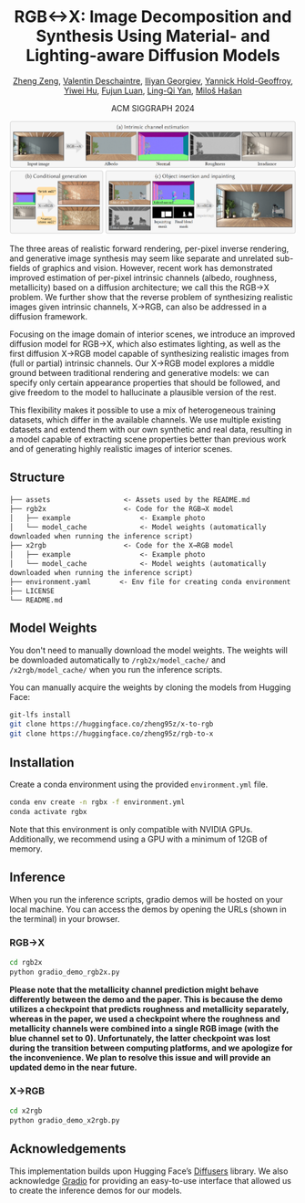 <h1 align="center"> RGB↔X: Image Decomposition and Synthesis Using Material- and Lighting-aware Diffusion Models </h1>

<p align="center"><a href="https://zheng95z.github.io/" target="_blank">Zheng Zeng</a>, <a href="https://valentin.deschaintre.fr/" target="_blank">Valentin Deschaintre</a>, <a href="https://www.iliyan.com/" target="_blank">Iliyan Georgiev</a>, <a href="https://yannickhold.com/" target="_blank">Yannick Hold-Geoffroy</a>, <a href="https://yiweihu.netlify.app/" target="_blank">Yiwei Hu</a>, <a href="https://luanfujun.com/" target="_blank">Fujun Luan</a>, <a href="https://sites.cs.ucsb.edu/~lingqi/" target="_blank">Ling-Qi Yan</a>, <a href="http://www.miloshasan.net/" target="_blank">Miloš Hašan</a></p>

<p align="center">ACM SIGGRAPH 2024</p>

<p align="center"><img src="assets/rgbx24_teaser.png"></p>

The three areas of realistic forward rendering, per-pixel inverse rendering, and generative image synthesis may seem like separate and unrelated sub-fields of graphics and vision. However, recent work has demonstrated improved estimation of per-pixel intrinsic channels (albedo, roughness, metallicity) based on a diffusion architecture; we call this the RGB→X problem. We further show that the reverse problem of synthesizing realistic images given intrinsic channels, X→RGB, can also be addressed in a diffusion framework.

Focusing on the image domain of interior scenes, we introduce an improved diffusion model for RGB→X, which also estimates lighting, as well as the first diffusion X→RGB model capable of synthesizing realistic images from (full or partial) intrinsic channels. Our X→RGB model explores a middle ground between traditional rendering and generative models: we can specify only certain appearance properties that should be followed, and give freedom to the model to hallucinate a plausible version of the rest.

This flexibility makes it possible to use a mix of heterogeneous training datasets, which differ in the available channels. We use multiple existing datasets and extend them with our own synthetic and real data, resulting in a model capable of extracting scene properties better than previous work and of generating highly realistic images of interior scenes.

## Structure
```
├── assets                  <- Assets used by the README.md
├── rgb2x                   <- Code for the RGB→X model
│   ├── example                 <- Example photo
│   └── model_cache             <- Model weights (automatically downloaded when running the inference script)
├── x2rgb                   <- Code for the X→RGB model
│   ├── example                 <- Example photo
│   └── model_cache             <- Model weights (automatically downloaded when running the inference script)
├── environment.yaml       <- Env file for creating conda environment
├── LICENSE
└── README.md
```

## Model Weights
You don't need to manually download the model weights. The weights will be downloaded automatically to `/rgb2x/model_cache/` and `/x2rgb/model_cache/` when you run the inference scripts.

You can manually acquire the weights by cloning the models from Hugging Face:
```bash
git-lfs install
git clone https://huggingface.co/zheng95z/x-to-rgb
git clone https://huggingface.co/zheng95z/rgb-to-x
```

## Installation
Create a conda environment using the provided `environment.yml` file.

```bash
conda env create -n rgbx -f environment.yml
conda activate rgbx
```

Note that this environment is only compatible with NVIDIA GPUs. Additionally, we recommend using a GPU with a minimum of 12GB of memory.

## Inference
When you run the inference scripts, gradio demos will be hosted on your local machine. You can access the demos by opening the URLs (shown in the terminal) in your browser.

### RGB→X
```bash
cd rgb2x
python gradio_demo_rgb2x.py
```

**Please note that the metallicity channel prediction might behave differently between the demo and the paper. This is because the demo utilizes a checkpoint that predicts roughness and metallicity separately, whereas in the paper, we used a checkpoint where the roughness and metallicity channels were combined into a single RGB image (with the blue channel set to 0). Unfortunately, the latter checkpoint was lost during the transition between computing platforms, and we apologize for the inconvenience. We plan to resolve this issue and will provide an updated demo in the near future.**

### X→RGB
```bash
cd x2rgb
python gradio_demo_x2rgb.py
```

## Acknowledgements

This implementation builds upon Hugging Face’s [Diffusers](https://github.com/huggingface/diffusers) library. We also acknowledge [Gradio](https://www.gradio.app/) for providing an easy-to-use interface that allowed us to create the inference demos for our models.
